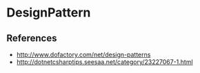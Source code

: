 # DesignPattern

## References

- http://www.dofactory.com/net/design-patterns
- http://dotnetcsharptips.seesaa.net/category/23227067-1.html
